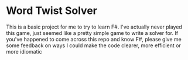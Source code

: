 # Word Twist Solver

This is a basic project for me to try to learn F#. I've actually never played this game, just seemed like a pretty simple game to write a solver for. If you've happened to come across this repo and know F#, please give me some feedback on ways I could make the code clearer, more efficient or more idiomatic